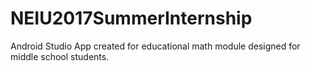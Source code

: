 # NEIU2017SummerInternship
Android Studio App created for educational math module designed for middle school students.
